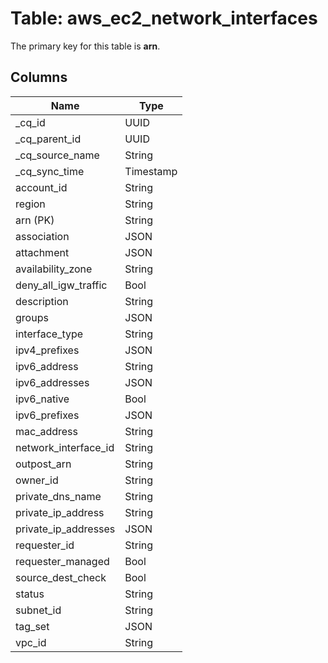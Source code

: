 # Table: aws_ec2_network_interfaces



The primary key for this table is **arn**.


## Columns
| Name          | Type          |
| ------------- | ------------- |
|_cq_id|UUID|
|_cq_parent_id|UUID|
|_cq_source_name|String|
|_cq_sync_time|Timestamp|
|account_id|String|
|region|String|
|arn (PK)|String|
|association|JSON|
|attachment|JSON|
|availability_zone|String|
|deny_all_igw_traffic|Bool|
|description|String|
|groups|JSON|
|interface_type|String|
|ipv4_prefixes|JSON|
|ipv6_address|String|
|ipv6_addresses|JSON|
|ipv6_native|Bool|
|ipv6_prefixes|JSON|
|mac_address|String|
|network_interface_id|String|
|outpost_arn|String|
|owner_id|String|
|private_dns_name|String|
|private_ip_address|String|
|private_ip_addresses|JSON|
|requester_id|String|
|requester_managed|Bool|
|source_dest_check|Bool|
|status|String|
|subnet_id|String|
|tag_set|JSON|
|vpc_id|String|